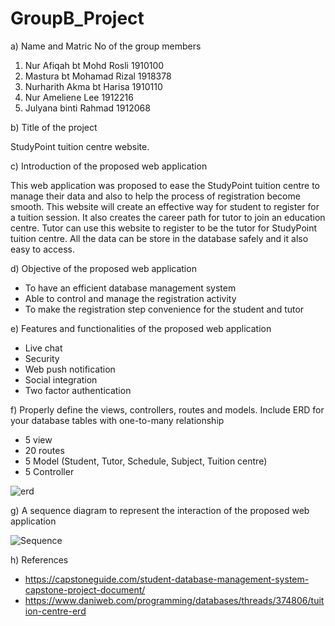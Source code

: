 # GroupB_Project

a) Name and Matric No of the group members

  1. Nur Afiqah bt Mohd Rosli 1910100
  2. Mastura bt Mohamad Rizal 1918378
  3. Nurharith Akma bt Harisa 1910110
  4. Nur Ameliene Lee         1912216
  5. Julyana binti Rahmad     1912068
 
b) Title of the project

StudyPoint tuition centre website.

c) Introduction of the proposed web application

This web application was proposed to ease the StudyPoint tuition centre to manage their 
data and also to help the process of registration become smooth. This website will create 
an effective way for student to register for a tuition session. It also creates the career path 
for tutor to join an education centre. Tutor can use this website to register to be the tutor 
for StudyPoint tuition centre. All the data can be store in the database safely and it also easy 
to access. 

d) Objective of the proposed web application

- To have an efficient database management system
- Able to control and manage the registration activity
- To make the registration step convenience for the student and tutor

e) Features and functionalities of the proposed web application

- Live chat
- Security
- Web push notification
- Social integration
- Two factor authentication

f) Properly define the views, controllers, routes and models. Include ERD for your
database tables with one-to-many relationship

- 5 view
- 20 routes
- 5 Model (Student, Tutor, Schedule, Subject, Tuition centre)
- 5 Controller

![erd](https://user-images.githubusercontent.com/61736340/147633228-46133af0-871f-44d7-b9dc-6bd07b6edef9.png)

g) A sequence diagram to represent the interaction of the proposed web application

![Sequence](https://user-images.githubusercontent.com/61736340/147633270-6a84e588-42e4-4988-9058-20829775e735.jpg)

h) References

- https://capstoneguide.com/student-database-management-system-capstone-project-document/
- https://www.daniweb.com/programming/databases/threads/374806/tuition-centre-erd
